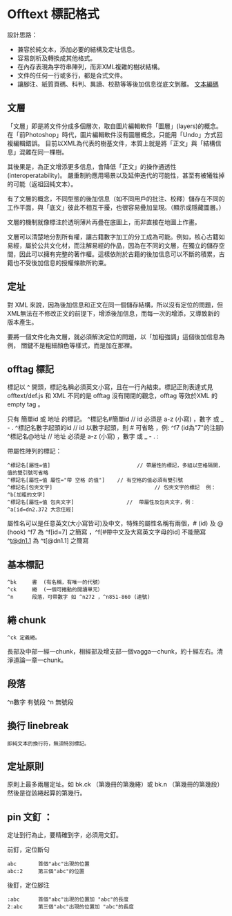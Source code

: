 ﻿# Offtext 標記格式
設計思路：
* 兼容於純文本，添加必要的結構及定址信息。
* 容易剖析及轉換成其他格式。
* 在內存表現為字符串陣列，而非XML複雜的樹狀結構。
* 文件的任何一行或多行，都是合式文件。
* 讓腳注、紙質頁碼、科判、異讀、校勘等等後加信息從底文剝離。
[文本編碼](text-encoding.md)

## 文層
「文層」即是將文件分成多個層次，取自圖片編輯軟件「圖層」(layers)的概念。
在「前Photoshop」時代，圖片編輯軟件沒有圖層概念，只能用「Undo」方式回複編輯錯誤。
目前以XML為代表的樹基文件，本質上就是將「正文」與「結構信息」混雜在同一棵樹。

其後果是，為正文增添更多信息，會降低「正文」的操作通透性(interoperatability)。
嚴重制約應用場景以及延伸迭代的可能性，甚至有被犧牲掉的可能（返祖回純文本）。

有了文層的概念，不同型態的後加信息（如不同用戶的批注、校釋）儲存在不同的工作平面，與「底文」彼此不相互干擾，也很容易疊加呈現。（顯示或隱藏圖層。）

文層的機制就像標注於透明薄片再疊在底圖上，而非直接在地圖上作畫。

文層可以清楚地分割所有權，讓古籍數字加工的分工成為可能。例如，核心古籍如易經，屬於公共文化材，而注解易經的作品，因為在不同的文層，在獨立的儲存空間，因此可以擁有完整的著作權。這樣依附於古籍的後加信息可以不斷的積累，古籍也不受後加信息的授權條款所約束。

## 定址
對 XML 來說，因為後加信息和正文在同一個儲存結構，所以沒有定位的問題，但XML無法在不修改正文的前提下，增添後加信息，而每一次的增添，又導致新的版本產生。

要將一個文件化為文層，就必須解決定位的問題，以「加粗強調」這個後加信息為例，
關鍵不是粗細顏色等樣式，而是加在那裡。

## offtag 標記

標記以 ^ 開頭，標記名稱必須英文小寫，且在一行內結束。標記正則表達式見 offtext/def.js
和 XML 不同的是 offtag 沒有開閉的觀念，offtag 等效於XML 的 empty tag <tag />。

只有 簡單id 或 地址 的標記。
    ^標記名#簡單id                       //  id 必須是 a-z (小寫) ，數字 或 _ - . 
    ^標記名數字起頭的id                   //  id 以數字起頭，則 # 可省略 ，例:  ^f7   (id為"7"的注腳)
    ^標記名@地址                         //  地址 必須是 a-z (小寫) ，數字 或 _ - . :

帶屬性陣列的標記：

    ^標記名[屬性=值]                            // 帶屬性的標記，多組以空格隔開，值的雙引號可省略
    ^標記名[屬性=值 屬性="帶 空格 的值"]    // 有空格的值必須有雙引號
    ^標記名[包夾文字]                                 // 包夾文字的標記  例：^b[加粗的文字]
    ^標記名[屬性=值 包夾文字]                 //  帶屬性及包夾文字，例： ^a[id=dn2.372 大念住經]

屬性名可以是任意英文(大小寫皆可)及中文，特殊的屬性名稱有兩個，# (id) 及 @ (hook)
    ^f7 為 ^f[id=7] 之簡寫 ，^f[#帶中文及大寫英文字母的id] 不能簡寫
    ^t@dn1.1 為 ^t[@dn1.1] 之簡寫

## 基本標記

    ^bk     書  (有名稱，有唯一的代號）
    ^ck     綣  (一個可捲動的閱讀單元）
    ^n      段落，可帶數字 如 ^n272 ，^n851-860 (連號)

## 綣 chunk

    ^ck 定義綣。
長部及中部一經一chunk，相經部及增支部一個vagga一chunk，約十經左右。清淨道論一章一chunk。

## 段落

   ^n數字  有號段
   ^n         無號段

## 換行 linebreak

    即純文本的換行符，無須特別標記。

## 定址原則
原則上最多兩層定址。如  bk.ck （第幾冊的第幾綣）或  bk.n （第幾冊的第幾段）
然後是從該綣起算的第幾行。

## pin 文釘 ：
定址到行為止，要精確到字，必須用文釘。

前釘，定位斷句

    abc       首個"abc"出現的位置
    abc:2     第三個"abc"的位置
    
後釘，定位腳注

    :abc      首個"abc"出現的位置加 "abc"的長度
    2:abc     第三個"abc"出現的位置加 "abc"的長度
